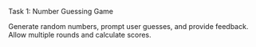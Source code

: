 
Task 1: Number Guessing Game

Generate random numbers, prompt user guesses, and provide feedback.
Allow multiple rounds and calculate scores.

